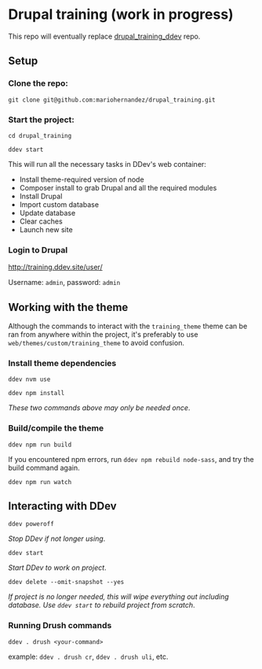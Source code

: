 # Drupal training (work in progress)

This repo will eventually replace [drupal_training_ddev](https://github.com/mariohernandez/drupal_training_ddev) repo.

## Setup

### Clone the repo:
```
git clone git@github.com:mariohernandez/drupal_training.git
```

### Start the project:
```
cd drupal_training
```

```
ddev start
```
This will run all the necessary tasks in DDev's web container:
* Install theme-required version of node
* Composer install to grab Drupal and all the required modules
* Install Drupal
* Import custom database
* Update database
* Clear caches
* Launch new site

### Login to Drupal
http://training.ddev.site/user/

Username: `admin`, password: `admin`

## Working with the theme
Although the commands to interact with the `training_theme` theme can be ran from anywhere within the project, it's preferably to use `web/themes/custom/training_theme` to avoid confusion.

### Install theme dependencies
```
ddev nvm use
```
```
ddev npm install
```
_These two commands above may only be needed once_.

### Build/compile the theme
```
ddev npm run build
```
If you encountered npm errors, run `ddev npm rebuild node-sass`, and try the build command again.
```
ddev npm run watch
```

## Interacting with DDev
```
ddev poweroff
```
_Stop DDev if not longer using_.

```
ddev start
```
_Start DDev to work on project_.

```
ddev delete --omit-snapshot --yes
```
_If project is no longer needed, this will wipe everything out including database.  Use `ddev start` to rebuild project from scratch_.

### Running Drush commands
```
ddev . drush <your-command>
```
example: `ddev . drush cr`, `ddev . drush uli`, etc.
